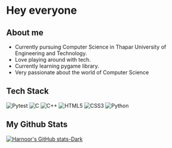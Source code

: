 # Hey everyone
## About me
- Currently pursuing Computer Science in Thapar University of Engineering and Technology.<br/>
- Love playing around with tech.<br/>
- Currently learning pygame library.<br/>
- Very passionate about the world of Computer Science <br/>


## Tech Stack
![Pytest](https://img.shields.io/badge/pytest-%23ffffff.svg?style=for-the-badge&logo=pytest&logoColor=2f9fe3)
![C](https://img.shields.io/badge/c-%2300599C.svg?style=for-the-badge&logo=c&logoColor=white)
![C++](https://img.shields.io/badge/c++-%2300599C.svg?style=for-the-badge&logo=c%2B%2B&logoColor=white)
![HTML5](https://img.shields.io/badge/html5-%23E34F26.svg?style=for-the-badge&logo=html5&logoColor=white)
![CSS3](https://img.shields.io/badge/css3-%231572B6.svg?style=for-the-badge&logo=css3&logoColor=white)
![Python](https://img.shields.io/badge/python-3670A0?style=for-the-badge&logo=python&logoColor=ffdd54)
## My Github Stats
[![Harnoor's GitHub stats-Dark](https://github-readme-stats.vercel.app/api?username=Zixinium69&show_icons=true&theme=dark#gh-dark-mode-only)](https://github.com/Zixinium69/github-readme-stats#gh-dark-mode-only)
